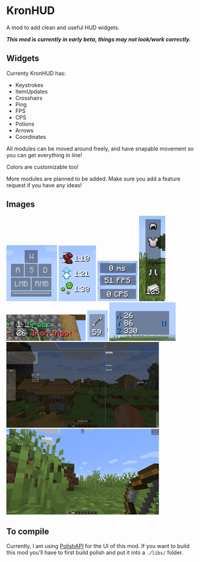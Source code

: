 # KronHUD

A mod to add clean and useful HUD widgets.

***This mod is currently in early beta, things may not look/work correctly.***

## Widgets

Currenty KronHUD has: 

- Keystrokes
- ItemUpdates
- Crosshairs
- Ping
- FPS
- CPS
- Potions
- Arrows
- Coordinates

All modules can be moved around freely, and have snapable movement so you can get everything in line!

Colors are customizable too!

More modules are planned to be added. Make sure you add a feature request if you have any ideas! 

## Images

![keystrokes](images/keystrokes.png)
![potions](images/potions.png)
![clean](images/small.png)
![armor](images/armor.png)
![itemupdate](images/items.png)
![arrow](images/arrow.png)
![coords](images/coords.png)
![snap](images/snapping.png)
![full](images/full.png)

## To compile

Currently, I am using [PolishAPI](https://github.com/DarkKronicle/Polish) for the UI of this mod. If you want to build this mod you'll have to first build polish and put it into a `./libs/` folder.